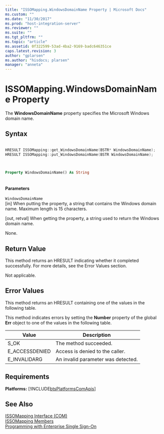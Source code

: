 ```yaml
---
title: "ISSOMapping.WindowsDomainName Property | Microsoft Docs"
ms.custom: ""
ms.date: "11/30/2017"
ms.prod: "host-integration-server"
ms.reviewer: ""
ms.suite: ""
ms.tgt_pltfrm: ""
ms.topic: "article"
ms.assetid: 0f322599-53ad-4ba2-9169-badc646351ce
caps.latest.revision: 3
author: "gplarsen"
ms.author: "hisdocs; plarsen"
manager: "anneta"
---
```

# ISSOMapping.WindowsDomainName Property
The **WindowsDomainName** property specifies the Microsoft Windows domain name.  
  
## Syntax  
  
```cpp  
  
HRESULT ISSOMapping::get_WindowsDomainName(BSTR* WindowsDomainName);  
HRESULT ISSOMapping::put_WindowsDomainName(BSTR WindowsDomainName);  
  
```  
  
```vb  
  
Property WindowsDomainName() As String  
  
```  
  
#### Parameters  
 `WindowsDomainName`  
 [in] When putting the property, a string that contains the Windows domain name. Maximum length is 15 characters.  
  
 [out, retval] When getting the property, a string used to return the Windows domain name.  
  
 None.  
  
## Return Value  
 This method returns an HRESULT indicating whether it completed successfully. For more details, see the Error Values section.  
  
 Not applicable.  
  
## Error Values  
 This method returns an HRESULT containing one of the values in the following table.  
  
 This method indicates errors by setting the **Number** property of the global **Err** object to one of the values in the following table.  
  
|Value|Description|  
|-----------|-----------------|  
|S_OK|The method succeeded.|  
|E_ACCESSDENIED|Access is denied to the caller.|  
|E_INVALIDARG|An invalid parameter was detected.|  
  
## Requirements  
 **Platforms:**  [!INCLUDE[btsPlatformsComApis](../includes/btsplatformscomapis-md.md)]  
  
## See Also  
 [ISSOMapping Interface (COM)](../esso/issomapping-interface-com.md)   
 [ISSOMapping Members](../esso/issomapping-members.md)   
 [Programming with Enterprise Single Sign-On](../esso/programming-with-enterprise-single-sign-on.md)
